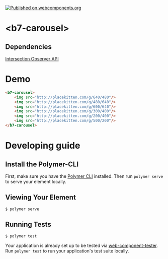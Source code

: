 [![Published on webcomponents.org](https://img.shields.io/badge/webcomponents.org-published-blue.svg?style=flat-square)](https://www.webcomponents.org/element/balint777/b7-carousel)

# \<b7-carousel\>

## Dependencies
[Intersection Observer API](https://developer.mozilla.org/en-US/docs/Web/API/Intersection_Observer_API#Browser_compatibility)

# Demo
<!--
```
<custom-element-demo>
  <template>
    <link rel="import" href="b7-carousel.html">
  </template>
</custom-element-demo>
```
-->
```html
<b7-carousel>
    <img src="http://placekitten.com/g/640/480"/>
    <img src="http://placekitten.com/g/480/640"/>
    <img src="http://placekitten.com/g/600/640"/>
    <img src="http://placekitten.com/g/300/400"/>
    <img src="http://placekitten.com/g/200/400"/>
    <img src="http://placekitten.com/g/500/200"/>
</b7-carousel>
```

# Developing guide
## Install the Polymer-CLI

First, make sure you have the [Polymer CLI](https://www.npmjs.com/package/polymer-cli) installed. Then run `polymer serve` to serve your element locally.

## Viewing Your Element

```
$ polymer serve
```

## Running Tests

```
$ polymer test
```

Your application is already set up to be tested via [web-component-tester](https://github.com/Polymer/web-component-tester). Run `polymer test` to run your application's test suite locally.
